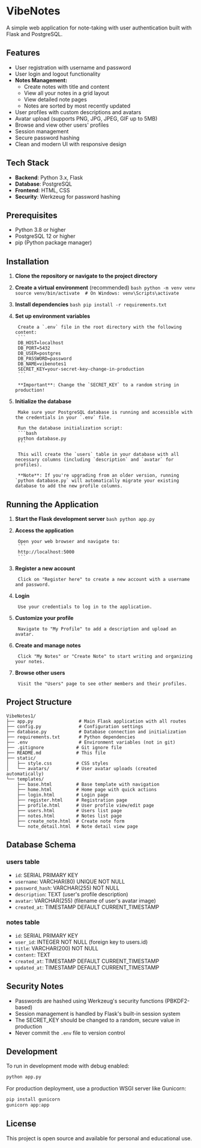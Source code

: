# VibeNotes

A simple web application for note-taking with user authentication built with Flask and PostgreSQL.

## Features

- User registration with username and password
- User login and logout functionality
- **Notes Management:**
  - Create notes with title and content
  - View all your notes in a grid layout
  - View detailed note pages
  - Notes are sorted by most recently updated
- User profiles with custom descriptions and avatars
- Avatar upload (supports PNG, JPG, JPEG, GIF up to 5MB)
- Browse and view other users' profiles
- Session management
- Secure password hashing
- Clean and modern UI with responsive design

## Tech Stack

- **Backend**: Python 3.x, Flask
- **Database**: PostgreSQL
- **Frontend**: HTML, CSS
- **Security**: Werkzeug for password hashing

## Prerequisites

- Python 3.8 or higher
- PostgreSQL 12 or higher
- pip (Python package manager)

## Installation

1. **Clone the repository or navigate to the project directory**

2. **Create a virtual environment** (recommended)
		```bash
		python -m venv venv
		source venv/bin/activate  # On Windows: venv\Scripts\activate
		```

3. **Install dependencies**
		```bash
		pip install -r requirements.txt
		```

4. **Set up environment variables**
		
		Create a `.env` file in the root directory with the following content:
		```
		DB_HOST=localhost
		DB_PORT=5432
		DB_USER=postgres
		DB_PASSWORD=password
		DB_NAME=vibenotes1
		SECRET_KEY=your-secret-key-change-in-production
		```
		
		**Important**: Change the `SECRET_KEY` to a random string in production!

5. **Initialize the database**
		
		Make sure your PostgreSQL database is running and accessible with the credentials in your `.env` file.
		
		Run the database initialization script:
		```bash
		python database.py
		```
		
		This will create the `users` table in your database with all necessary columns (including `description` and `avatar` for profiles).
		
		**Note**: If you're upgrading from an older version, running `python database.py` will automatically migrate your existing database to add the new profile columns.

## Running the Application

1. **Start the Flask development server**
		```bash
		python app.py
		```

2. **Access the application**
		
		Open your web browser and navigate to:
		```
		http://localhost:5000
		```

3. **Register a new account**
		
		Click on "Register here" to create a new account with a username and password.

4. **Login**
		
		Use your credentials to log in to the application.

5. **Customize your profile**
		
		Navigate to "My Profile" to add a description and upload an avatar.

6. **Create and manage notes**
		
		Click "My Notes" or "Create Note" to start writing and organizing your notes.

7. **Browse other users**
		
		Visit the "Users" page to see other members and their profiles.

## Project Structure

```
VibeNotes1/
├── app.py                 # Main Flask application with all routes
├── config.py              # Configuration settings
├── database.py            # Database connection and initialization
├── requirements.txt       # Python dependencies
├── .env                   # Environment variables (not in git)
├── .gitignore            # Git ignore file
├── README.md             # This file
├── static/
│   ├── style.css         # CSS styles
│   └── avatars/          # User avatar uploads (created automatically)
└── templates/
    ├── base.html         # Base template with navigation
    ├── home.html         # Home page with quick actions
    ├── login.html        # Login page
    ├── register.html     # Registration page
    ├── profile.html      # User profile view/edit page
    ├── users.html        # Users list page
    ├── notes.html        # Notes list page
    ├── create_note.html  # Create note form
    └── note_detail.html  # Note detail view page
```

## Database Schema

### users table
- `id`: SERIAL PRIMARY KEY
- `username`: VARCHAR(80) UNIQUE NOT NULL
- `password_hash`: VARCHAR(255) NOT NULL
- `description`: TEXT (user's profile description)
- `avatar`: VARCHAR(255) (filename of user's avatar image)
- `created_at`: TIMESTAMP DEFAULT CURRENT_TIMESTAMP

### notes table
- `id`: SERIAL PRIMARY KEY
- `user_id`: INTEGER NOT NULL (foreign key to users.id)
- `title`: VARCHAR(200) NOT NULL
- `content`: TEXT
- `created_at`: TIMESTAMP DEFAULT CURRENT_TIMESTAMP
- `updated_at`: TIMESTAMP DEFAULT CURRENT_TIMESTAMP

## Security Notes

- Passwords are hashed using Werkzeug's security functions (PBKDF2-based)
- Session management is handled by Flask's built-in session system
- The SECRET_KEY should be changed to a random, secure value in production
- Never commit the `.env` file to version control

## Development

To run in development mode with debug enabled:
```bash
python app.py
```

For production deployment, use a production WSGI server like Gunicorn:
```bash
pip install gunicorn
gunicorn app:app
```

## License

This project is open source and available for personal and educational use.

